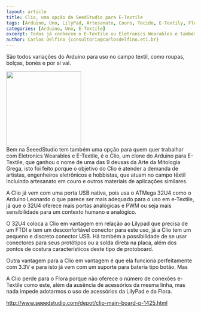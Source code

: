 ```yaml
---
layout: article
title: Clio, uma opção da SeedStudio para E-Textile
tags: [Arduino, Uno, LilyPad, Artesanato, Couro, Tecido, E-Textily, Flora, Fabric Kit, Bordado]
categories: [Arduino, Uno, E-Textile]
excerpt: Todos já conhecem o E-Textile ou Eletronics Wearables e também Computers Wearable, no contexto do Arduino temos a Lilypad e a Flora.
author: Carlos Delfino {consultoria@carlosdelfino.eti.br}
--- 
```

São todos variações do Arduino para uso no campo textil, como roupas, bolças,
bonés e por ai vai.

<div class="imageBox" id="right">
<a rel="lightbox" title="Clio" href="/images/e-textile/clio-mainboard.jpg">
<img src="/images/e-textile/clio-mainboard-thumb.jpeg"  height="200" />
</a>
</div>
Bem na SeeedStudio tem também uma opção para quem quer trabalhar com
Eletronics Wearables e E-Textile, é o Clio, um clone do Arduino para
E-Textile, que ganhou o nome de uma das 9 deusas da Arte da Mitologia Grega, 
isto foi feito porque o objetivo do Clio é atender a demanda de artistas,
engenheiros eletrônicos e hobbistas, que atuam no campo têxtil incluindo
artesanato em couro e outros materiais de aplicações similares.

A Clio já vem com uma porta USB nativa, pois usa o ATMega 32U4 como o Arduino 
Leonardo o que parece ser mais adequado para o uso em e-Textile, já que o 32U4 
oferece mais portas analógicas e PWM ou seja mais sensibilidade para um
contexto humano e analógico.

O 32U4 coloca a Clio em vantagem em relação ao Lilypad que precisa de um FTDI 
e tem um desconfortável conector para este uso, já a Clio tem um pequeno e
discreto conector USB. Há também a possibilidade de se usar conectores para 
seus protótipos ou a solda direta na placa, além dos pontos de costura
característicos deste tipo de protoboard.

Outra vantagem para a Clio em vantagem é que ela funciona perfeitamente com 
3.3V e para isto já vem com um suporte para bateria tipo botão. Mas

A Clio perde para o Flora porque não oferece o número de conexões e-Textile 
como este, além da ausência de acessórios da mesma linha, mas nada impede
adotarmos o uso de acessórios da LilyPad e da Flora.

http://www.seeedstudio.com/depot/clio-main-board-p-1425.html